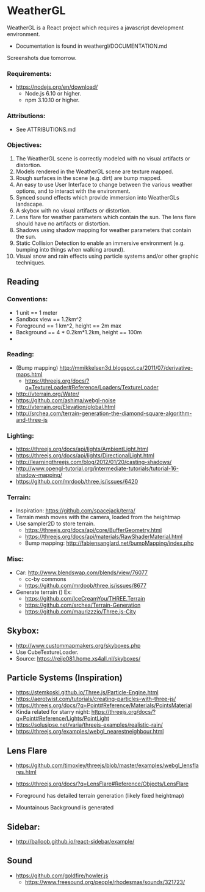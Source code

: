# WeatherGL

WeatherGL is a React project which requires a javascript development environment.
 - Documentation is found in weathergl/DOCUMENTATION.md

Screenshots due tomorrow.

### Requirements:
 - https://nodejs.org/en/download/
   - Node.js 6.10 or higher.
   - npm 3.10.10 or higher.

### Attributions:
 - See ATTRIBUTIONS.md

### Objectives:

1. The WeatherGL scene is correctly modeled with no visual artifacts or distortion.
2. Models rendered in the WeatherGL scene are texture mapped.
3. Rough surfaces in the scene (e.g. dirt) are bump mapped.
4. An easy to use User Interface to change between the various weather options, and to interact with the environment.
5. Synced sound effects which provide immersion into WeatherGLs landscape.
6. A skybox with no visual artifacts or distortion.
7. Lens flare for weather parameters which contain the sun. The lens flare should have no artifacts or distortion.
8. Shadows using shadow mapping for weather parameters that contain the sun.
9. Static Collision Detection to enable an immersive environment (e.g. bumping into things when walking around).
10. Visual snow and rain effects using particle systems and/or other graphic techniques.


## Reading

### Conventions:
 - 1 unit == 1 meter
 - Sandbox view == 1.2km^2
 - Foreground == 1 km^2, height == 2m max
 - Background == 4 * 0.2km*1.2km, height == 100m
 - <!-- Fog outside Sandbox? -->

### Reading:
 - (Bump mapping) http://mmikkelsen3d.blogspot.ca/2011/07/derivative-maps.html
   - https://threejs.org/docs/?q=TextureLoader#Reference/Loaders/TextureLoader
 - http://vterrain.org/Water/
 - https://github.com/ashima/webgl-noise
 - http://vterrain.org/Elevation/global.html
 - http://srchea.com/terrain-generation-the-diamond-square-algorithm-and-three-js

### Lighting:
 - https://threejs.org/docs/api/lights/AmbientLight.html
 - https://threejs.org/docs/api/lights/DirectionalLight.html
 - http://learningthreejs.com/blog/2012/01/20/casting-shadows/
 - http://www.opengl-tutorial.org/intermediate-tutorials/tutorial-16-shadow-mapping/
 - https://github.com/mrdoob/three.js/issues/6420

### Terrain:
 - Inspiration: https://github.com/spacejack/terra/
 - Terrain mesh moves with the camera, loaded from the heightmap
 - Use sampler2D to store terrain.
    - https://threejs.org/docs/api/core/BufferGeometry.html
    - https://threejs.org/docs/api/materials/RawShaderMaterial.html
    - Bump mapping: http://fabiensanglard.net/bumpMapping/index.php

### Misc:
- Car: http://www.blendswap.com/blends/view/76077
  - cc-by commons
  - https://github.com/mrdoob/three.js/issues/8677
- Generate terrain ()
  Ex:
   - https://github.com/IceCreamYou/THREE.Terrain
   - https://github.com/srchea/Terrain-Generation
   - https://github.com/maurizzzio/Three.js-City

## Skybox:
 - http://www.custommapmakers.org/skyboxes.php
 - Use CubeTextureLoader.
 - Source: https://reije081.home.xs4all.nl/skyboxes/

## Particle Systems (Inspiration)
 - https://stemkoski.github.io/Three.js/Particle-Engine.html
 - https://aerotwist.com/tutorials/creating-particles-with-three-js/
 - https://threejs.org/docs/?q=Point#Reference/Materials/PointsMaterial
  - Kinda related for starry night: https://threejs.org/docs/?q=Point#Reference/Lights/PointLight
 - https://solusipse.net/varia/threejs-examples/realistic-rain/
 - https://threejs.org/examples/webgl_nearestneighbour.html

## Lens Flare
 - https://github.com/timoxley/threejs/blob/master/examples/webgl_lensflares.html
 - https://threejs.org/docs/?q=LensFlare#Reference/Objects/LensFlare

- Foreground has detailed terrain generation (likely fixed heightmap)
- Mountainous Background is generated

## Sidebar:
 - http://balloob.github.io/react-sidebar/example/

## Sound
 - https://github.com/goldfire/howler.js
   - https://www.freesound.org/people/rhodesmas/sounds/321723/
